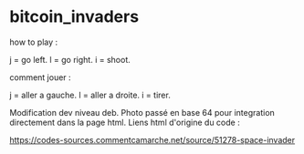 # bitcoin_invaders

how to play :

j = go left.
l = go right.
i = shoot.

comment jouer :

j = aller a gauche.
l = aller a droite.
i = tirer.

Modification dev niveau deb. Photo passé en base 64 pour integration directement dans la page html.
Liens html d'origine du code :

https://codes-sources.commentcamarche.net/source/51278-space-invader
